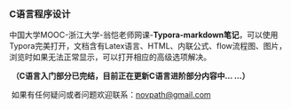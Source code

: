 ### C语言程序设计

​		中国大学MOOC-浙江大学-翁恺老师网课-**Typora-markdown笔记**，可以使用Typora完美打开，文档含有Latex语言、HTML、内联公式、flow流程图、图片，浏览时如果无法正常显示，可以打开相应的高级选项解决。



​		**（C语言入门部分已完结，目前正在更新C语言进阶部分内容中… …）**

​		如果有任何疑问或者问题欢迎联系：novpath@gmail.com